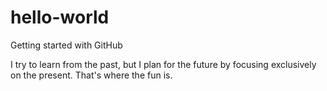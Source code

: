 # hello-world
Getting started with GitHub

I try to learn from the past, but I plan for the future by focusing exclusively on the present. That's where the fun is.
